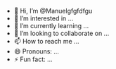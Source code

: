 - 👋 Hi, I’m @Manuelgfgfdfgu
- 👀 I’m interested in ...
- 🌱 I’m currently learning ...
- 💞️ I’m looking to collaborate on ...
- 📫 How to reach me ...
- 😄 Pronouns: ...
- ⚡ Fun fact: ...

<!---
Manuelgfgfdfgu/Manuelgfgfdfgu is a ✨ special ✨ repository because its `README.md` (this file) appears on your GitHub profile.
You can click the Preview link to take a look at your changes.
--->
